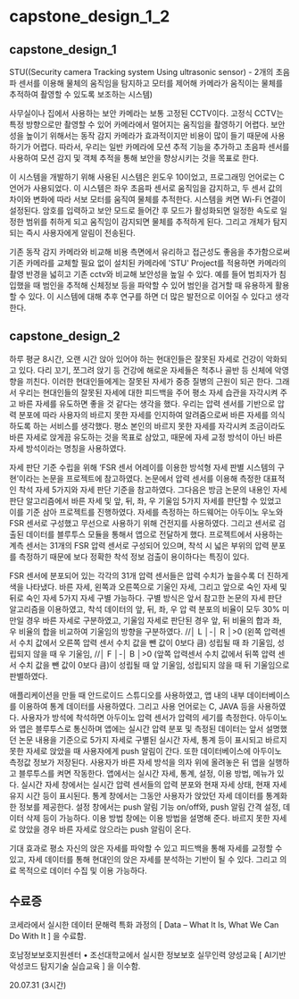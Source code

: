 # capstone_design_1_2
## capstone_design_1
STU((Security camera Tracking system Using ultrasonic sensor) - 2개의 초음파 센서를 이용해 물체의 움직임을 탐지하고 모터를 제어해 카메라가 움직이는 물체를 추적하여 촬영할 수 있도록 보조하는 시스템)

사무실이나 집에서 사용하는 보안 카메라는 보통 고정된 CCTV이다. 고정식 CCTV는 특정 방향으로만 촬영할 수 있어 카메라에서 멀어지는 움직임을 촬영하기 어렵다. 보안성을 높이기 위해서는 동작 감지 카메라가 효과적이지만 비용이 많이 들기 때문에 사용하기가 어렵다. 따라서, 우리는 일반 카메라에 모션 추적 기능을 추가하고 초음파 센서를 사용하여 모션 감지 및 객체 추적을 통해 보안을 향상시키는 것을 목표로 한다.

이 시스템을 개발하기 위해 사용된 시스템은 윈도우 10이었고, 프로그래밍 언어로는 C 언어가 사용되었다. 이 시스템은 좌우 초음파 센서로 움직임을 감지하고, 두 센서 값의 차이와 변화에 따라 서보 모터를 움직여 물체를 추적한다. 시스템을 켜면 Wi-Fi 연결이 설정된다. 암호를 입력하고 보안 모드로 들어간 후 모드가 활성화되면 일정한 속도로 일정한 범위를 취하게 되고 움직임이 감지되면 물체를 추적하게 된다. 그리고 개체가 탐지되는 즉시 사용자에게 알림이 전송된다.

기존 동작 감지 카메라와 비교해 비용 측면에서 유리하고 접근성도 좋음을 추가함으로써 기존 카메라를 교체할 필요 없이 설치된 카메라에 'STU' Project를 적용하면 카메라의 촬영 반경을 넓히고 기존 cctv와 비교해 보안성을 높일 수 있다. 예를 들어 범죄자가 침입했을 때 범인을 추적해 신체정보 등을 파악할 수 있어 범인을 검거할 때 유용하게 활용할 수 있다. 이 시스템에 대해 추후 연구를 하면 더 많은 발전으로 이어질 수 있다고 생각한다.
## capstone_design_2
하루 평균 8시간, 오랜 시간 앉아 있어야 하는 현대인들은 잘못된 자세로 건강이 악화되고 있다. 다리 꼬기, 쪼그려 앉기 등 건강에 해로운 자세들은 척추나 골반 등 신체에 악영향을 끼친다. 이러한 현대인들에게는 잘못된 자세가 중증 질병의 근원이 되곤 한다. 그래서 우리는 현대인들의 잘못된 자세에 대한 피드백을 주어 평소 자세 습관을 자각시켜 주고 바른 자세를 유도하면 좋을 것 같다는 생각을 했다. 우리는 압력 센서를 기반으로 압력 분포에 따라 사용자의 바르지 못한 자세를 인지하여 알려줌으로써 바른 자세를 의식하도록 하는 서비스를 생각했다. 평소 본인의 바르지 못한 자세를 자각시켜 조금이라도 바른 자세로 앉게끔 유도하는 것을 목표로 삼았고, 때문에 자세 교정 방석이 아닌 바른 자세 방석이라는 명칭을 사용하였다.

자세 판단 기준 수립을 위해 ‘FSR 센서 어레이를 이용한 방석형 자세 판별 시스템의 구현’이라는 논문을 프로젝트에 참고하였다. 논문에서 압력 센서를 이용해 측정한 대표적인 착석 자세 5가지와 자세 판단 기준을 참고하였다. 그다음은 방금 논문의 내용인 자세 판단 알고리즘에서 바른 자세 및 앞, 뒤, 좌, 우 기울임 5가지 자세를 판단할 수 있었고 이를 기준 삼아 프로젝트를 진행하였다. 자세를 측정하는 하드웨어는 아두이노 우노와 FSR 센서로 구성했고 무선으로 사용하기 위해 건전지를 사용하였다. 그리고 센서로 검출된 데이터를 블루투스 모듈을 통해서 앱으로 전달하게 했다. 프로젝트에서 사용하는 계측 센서는 31개의 FSR 압력 센서로 구성되어 있으며, 착석 시 넓은 부위의 압력 분포를 측정하기 때문에 보다 정확한 착석 정보 검출이 용이하다는 특징이 있다. 

FSR 센서에 분포되어 있는 각각의 31개 압력 센서들은 압력 수치가 높을수록 더 진하게 색을 나타냈다. 바른 자세, 왼쪽과 오른쪽으로 기울인 자세, 그리고 앞으로 숙인 자세 및 뒤로 숙인 자세 5가지 자세 구별 가능하다. 구별 방식은 앞서 참고한 논문의 자세 판단 알고리즘을 이용하였고, 착석 데이터의 앞, 뒤, 좌, 우 압 력 분포의 비율이 모두 30% 미만일 경우 바른 자세로 구분하였고, 기울임 자세로 판단된 경우 앞, 뒤 비율의 합과 좌, 우 비율의 합을 비교하여 기울임의 방향을 구분하였다. //│ L │-│ R │>0 (왼쪽 압력센서 수치 값에서 오른쪽 압력 센서 수치 값을 뺀 값이 0보다 큼) 성립될 때 좌 기울임, 성립되지 않을 때 우 기울임, //│ F │-│ B │>0 (앞쪽 압력센서 수치 값에서 뒤쪽 압력 센서 수치 값을 뺀 값이 0보다 큼)이 성립될 때 앞 기울임, 성립되지 않을 때 뒤 기울임으로 판별하였다.

애플리케이션을 만들 때 안드로이드 스튜디오를 사용하였고, 앱 내의 내부 데이터베이스를 이용하여 통계 데이터를 사용하였다. 그리고 사용 언어로는 C, JAVA 등을 사용하였다. 사용자가 방석에 착석하면 아두이노 압력 센서가 압력의 세기를 측정한다. 아두이노와 앱은 블루투스로 통신하며 앱에는 실시간 압력 분포 및 측정된 데이터는 앞서 설명했던 논문 내용을 기준으로 5가지 자세로 구별된 실시간 자세, 통계 등이 표시되고 바르지 못한 자세로 앉았을 때 사용자에게 push 알림이 간다. 또한 데이터베이스에 아두이노 측정값 정보가 저장된다. 사용자가 바른 자세 방석을 의자 위에 올려놓은 뒤 앱을 실행하고 블루투스를 켜면 작동한다. 앱에서는 실시간 자세, 통계, 설정, 이용 방법, 메뉴가 있다. 실시간 자세 창에서는 실시간 압력 센서들의 압력 분포와 현재 자세 상태, 현재 자세 유지 시간 등이 표시된다. 통계 창에서는 그동안 사용자가 앉았던 자세 데이터를 통계화한 정보를 제공한다. 설정 창에서는 push 알림 기능 on/off와, push 알림 간격 설정, 데이터 삭제 등이 가능하다. 이용 방법 창에는 이용 방법을 설명해 준다. 바르지 못한 자세로 앉았을 경우 바른 자세로 앉으라는 push 알림이 온다.

기대 효과로 평소 자신의 앉은 자세를 파악할 수 있고 피드백을 통해 자세를 교정할 수 있고, 자세 데이터를 통해 현대인의 앉은 자세를 분석하는 기반이 될 수 있다. 그리고 의료 목적으로 데이터 수집 및 이용 가능하다.

## 수료증
코세라에서 실시한 데이터 문해력 특화 과정의 [ Data – What It Is, What We Can Do With It ] 을 수료함.

호남정보보호지원센터 • 조선대학교에서 실시한 정보보호 실무인력 양성교육 [ AI기반 악성코드 탐지기술 실습교육 ] 을 이수함.

20.07.31 (3시간)
